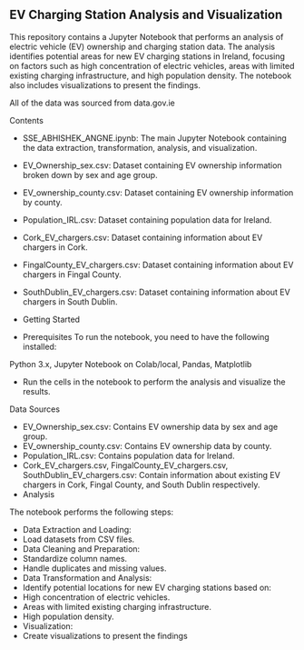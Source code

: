## EV Charging Station Analysis and Visualization
This repository contains a Jupyter Notebook that performs an analysis of electric vehicle (EV) ownership and charging station data. The analysis identifies potential areas for new EV charging stations in Ireland, focusing on factors such as high concentration of electric vehicles, areas with limited existing charging infrastructure, and high population density. The notebook also includes visualizations to present the findings.

All of the data was sourced from data.gov.ie

Contents
* SSE_ABHISHEK_ANGNE.ipynb: The main Jupyter Notebook containing the data extraction, transformation, analysis, and visualization.
* EV_Ownership_sex.csv: Dataset containing EV ownership information broken down by sex and age group.
* EV_ownership_county.csv: Dataset containing EV ownership information by county.
* Population_IRL.csv: Dataset containing population data for Ireland.
* Cork_EV_chargers.csv: Dataset containing information about EV chargers in Cork.
* FingalCounty_EV_chargers.csv: Dataset containing information about EV chargers in Fingal County.
* SouthDublin_EV_chargers.csv: Dataset containing information about EV chargers in South Dublin.

* Getting Started
* Prerequisites
To run the notebook, you need to have the following installed:

Python 3.x, Jupyter Notebook on Colab/local, Pandas, Matplotlib

* Run the cells in the notebook to perform the analysis and visualize the results.

Data Sources
* EV_Ownership_sex.csv: Contains EV ownership data by sex and age group.
* EV_ownership_county.csv: Contains EV ownership data by county.
* Population_IRL.csv: Contains population data for Ireland.
* Cork_EV_chargers.csv, FingalCounty_EV_chargers.csv, SouthDublin_EV_chargers.csv: Contain information about existing EV chargers in Cork, Fingal County, and South Dublin respectively.
* Analysis

The notebook performs the following steps:

* Data Extraction and Loading:
* Load datasets from CSV files.
* Data Cleaning and Preparation:
* Standardize column names.
* Handle duplicates and missing values.
* Data Transformation and Analysis:
* Identify potential locations for new EV charging stations based on:
* High concentration of electric vehicles.
* Areas with limited existing charging infrastructure.
* High population density.
* Visualization:
* Create visualizations to present the findings
